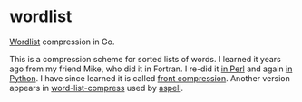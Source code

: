 # wordlist
[Wordlist](http://oylenshpeegul.github.io/Compress-DAWG/) compression in Go.

This is a compression scheme for sorted lists of words. I learned it years ago from my friend Mike, who did it in Fortran. I re-did it [in Perl](https://github.com/oylenshpeegul/Compress-DAWG) and again [in Python](https://github.com/oylenshpeegul/Compress-DAWG/blob/master/wordlist.py). I have since learned it is called [front compression](http://en.wikipedia.org/wiki/Incremental_encoding). Another version appears in [word-list-compress](http://www.man-online.org/page/1-word-list-compress/) used by [aspell](http://aspell.net/).
